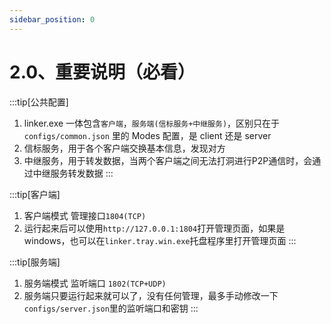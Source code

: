 ```yaml
---
sidebar_position: 0
---
```


# 2.0、重要说明（必看）

:::tip[公共配置]
1. linker.exe 一体包含`客户端`，`服务端(信标服务+中继服务)`，区别只在于 `configs/common.json` 里的 Modes 配置，是 client 还是 server
2. 信标服务，用于各个客户端交换基本信息，发现对方
3. 中继服务，用于转发数据，当两个客户端之间无法打洞进行P2P通信时，会通过中继服务转发数据
:::

:::tip[客户端]
1. 客户端模式 管理接口`1804(TCP)`
2. 运行起来后可以使用`http://127.0.0.1:1804`打开管理页面，如果是windows，也可以在`linker.tray.win.exe`托盘程序里打开管理页面
:::

:::tip[服务端]
1. 服务端模式 监听端口 `1802(TCP+UDP)`
2. 服务端只要运行起来就可以了，没有任何管理，最多手动修改一下`configs/server.json`里的监听端口和密钥
:::